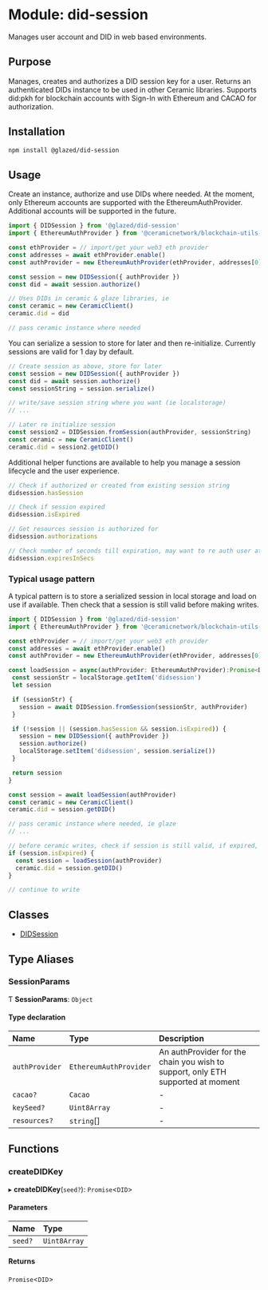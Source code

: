 # Module: did-session

Manages user account and DID in web based environments.

## Purpose

Manages, creates and authorizes a DID session key for a user. Returns an authenticated DIDs instance
to be used in other Ceramic libraries. Supports did:pkh for blockchain accounts with Sign-In with
Ethereum and CACAO for authorization.

## Installation

```sh
npm install @glazed/did-session
```

## Usage

Create an instance, authorize and use DIDs where needed. At the moment, only Ethereum accounts
are supported with the EthereumAuthProvider. Additional accounts will be supported in the future.

```ts
import { DIDSession } from '@glazed/did-session'
import { EthereumAuthProvider } from '@ceramicnetwork/blockchain-utils-linking'

const ethProvider = // import/get your web3 eth provider
const addresses = await ethProvider.enable()
const authProvider = new EthereumAuthProvider(ethProvider, addresses[0])

const session = new DIDSession({ authProvider })
const did = await session.authorize()

// Uses DIDs in ceramic & glaze libraries, ie
const ceramic = new CeramicClient()
ceramic.did = did

// pass ceramic instance where needed

```

You can serialize a session to store for later and then re-initialize. Currently sessions are valid
for 1 day by default.

```ts
// Create session as above, store for later
const session = new DIDSession({ authProvider })
const did = await session.authorize()
const sessionString = session.serialize()

// write/save session string where you want (ie localstorage)
// ...

// Later re initialize session
const session2 = DIDSession.fromSession(authProvider, sessionString)
const ceramic = new CeramicClient()
ceramic.did = session2.getDID()
```

Additional helper functions are available to help you manage a session lifecycle and the user experience.

```ts
// Check if authorized or created from existing session string
didsession.hasSession

// Check if session expired
didsession.isExpired

// Get resources session is authorized for
didsession.authorizations

// Check number of seconds till expiration, may want to re auth user at a time before expiration
didsession.expiresInSecs
```

### Typical usage pattern

A typical pattern is to store a serialized session in local storage and load on use if available. Then
check that a session is still valid before making writes.

```ts
import { DIDSession } from '@glazed/did-session'
import { EthereumAuthProvider } from '@ceramicnetwork/blockchain-utils-linking'

const ethProvider = // import/get your web3 eth provider
const addresses = await ethProvider.enable()
const authProvider = new EthereumAuthProvider(ethProvider, addresses[0])

const loadSession = async(authProvider: EthereumAuthProvider):Promise<DIDSession> => {
 const sessionStr = localStorage.getItem('didsession')
 let session

 if (sessionStr) {
   session = await DIDSession.fromSession(sessionStr, authProvider)
 }

 if (!session || (session.hasSession && session.isExpired)) {
   session = new DIDSession({ authProvider })
   session.authorize()
   localStorage.setItem('didsession', session.serialize())
 }

 return session
}

const session = await loadSession(authProvider)
const ceramic = new CeramicClient()
ceramic.did = session.getDID()

// pass ceramic instance where needed, ie glaze
// ...

// before ceramic writes, check if session is still valid, if expired, create new
if (session.isExpired) {
  const session = loadSession(authProvider)
  ceramic.did = session.getDID()
}

// continue to write
```

## Classes

- [DIDSession](../classes/did_session.DIDSession.md)

## Type Aliases

### SessionParams

Ƭ **SessionParams**: `Object`

#### Type declaration

| Name | Type | Description |
| :------ | :------ | :------ |
| `authProvider` | `EthereumAuthProvider` | An authProvider for the chain you wish to support, only ETH supported at moment |
| `cacao?` | `Cacao` | - |
| `keySeed?` | `Uint8Array` | - |
| `resources?` | `string`[] | - |

## Functions

### createDIDKey

▸ **createDIDKey**(`seed?`): `Promise`<`DID`\>

#### Parameters

| Name | Type |
| :------ | :------ |
| `seed?` | `Uint8Array` |

#### Returns

`Promise`<`DID`\>
